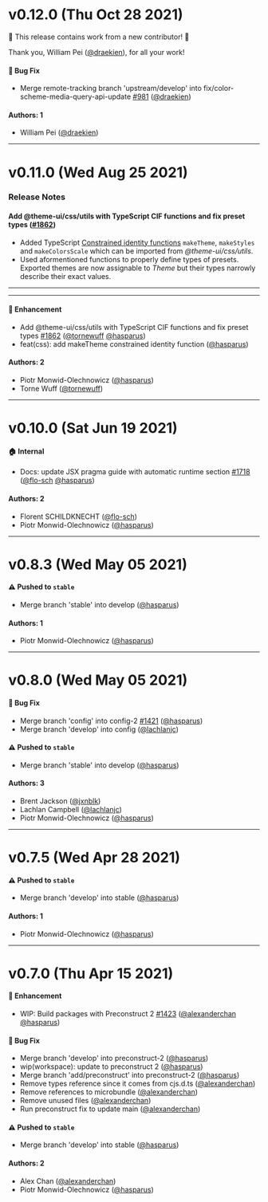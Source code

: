 # v0.12.0 (Thu Oct 28 2021)

:tada: This release contains work from a new contributor! :tada:

Thank you, William Pei ([@draekien](https://github.com/draekien)), for all your work!

#### 🐛 Bug Fix

- Merge remote-tracking branch 'upstream/develop' into fix/color-scheme-media-query-api-update [#981](https://github.com/system-ui/theme-ui/pull/981) ([@draekien](https://github.com/draekien))

#### Authors: 1

- William Pei ([@draekien](https://github.com/draekien))

---

# v0.11.0 (Wed Aug 25 2021)

### Release Notes

#### Add @theme-ui/css/utils with TypeScript CIF functions and fix preset types ([#1862](https://github.com/system-ui/theme-ui/pull/1862))

- Added TypeScript [Constrained identity functions](https://kentcdodds.com/blog/how-to-write-a-constrained-identity-function-in-typescript) `makeTheme`, `makeStyles` and `makeColorsScale` which can be imported from _@theme-ui/css/utils_.
- Used aformentioned functions to properly define types of presets. Exported themes are now assignable to _Theme_ but their types narrowly describe their exact values.

---

---

#### 🚀 Enhancement

- Add @theme-ui/css/utils with TypeScript CIF functions and fix preset types [#1862](https://github.com/system-ui/theme-ui/pull/1862) ([@tornewuff](https://github.com/tornewuff) [@hasparus](https://github.com/hasparus))
- feat(css): add makeTheme constrained identity function ([@hasparus](https://github.com/hasparus))

#### Authors: 2

- Piotr Monwid-Olechnowicz ([@hasparus](https://github.com/hasparus))
- Torne Wuff ([@tornewuff](https://github.com/tornewuff))

---

# v0.10.0 (Sat Jun 19 2021)

#### 🏠 Internal

- Docs: update JSX pragma guide with automatic runtime section [#1718](https://github.com/system-ui/theme-ui/pull/1718) ([@flo-sch](https://github.com/flo-sch) [@hasparus](https://github.com/hasparus))

#### Authors: 2

- Florent SCHILDKNECHT ([@flo-sch](https://github.com/flo-sch))
- Piotr Monwid-Olechnowicz ([@hasparus](https://github.com/hasparus))

---

# v0.8.3 (Wed May 05 2021)

#### ⚠️ Pushed to `stable`

- Merge branch 'stable' into develop ([@hasparus](https://github.com/hasparus))

#### Authors: 1

- Piotr Monwid-Olechnowicz ([@hasparus](https://github.com/hasparus))

---

# v0.8.0 (Wed May 05 2021)

#### 🐛 Bug Fix

- Merge branch 'config' into config-2 [#1421](https://github.com/system-ui/theme-ui/pull/1421) ([@hasparus](https://github.com/hasparus))
- Merge branch 'develop' into config ([@lachlanjc](https://github.com/lachlanjc))

#### ⚠️ Pushed to `stable`

- Merge branch 'stable' into develop ([@hasparus](https://github.com/hasparus))

#### Authors: 3

- Brent Jackson ([@jxnblk](https://github.com/jxnblk))
- Lachlan Campbell ([@lachlanjc](https://github.com/lachlanjc))
- Piotr Monwid-Olechnowicz ([@hasparus](https://github.com/hasparus))

---

# v0.7.5 (Wed Apr 28 2021)

#### ⚠️ Pushed to `stable`

- Merge branch 'develop' into stable ([@hasparus](https://github.com/hasparus))

#### Authors: 1

- Piotr Monwid-Olechnowicz ([@hasparus](https://github.com/hasparus))

---

# v0.7.0 (Thu Apr 15 2021)

#### 🚀 Enhancement

- WIP: Build packages with Preconstruct 2 [#1423](https://github.com/system-ui/theme-ui/pull/1423) ([@alexanderchan](https://github.com/alexanderchan) [@hasparus](https://github.com/hasparus))

#### 🐛 Bug Fix

- Merge branch 'develop' into preconstruct-2 ([@hasparus](https://github.com/hasparus))
- wip(workspace): update to preconstruct 2 ([@hasparus](https://github.com/hasparus))
- Merge branch 'add/preconstruct' into preconstruct-2 ([@hasparus](https://github.com/hasparus))
- Remove types reference since it comes from cjs.d.ts ([@alexanderchan](https://github.com/alexanderchan))
- Remove references to microbundle ([@alexanderchan](https://github.com/alexanderchan))
- Remove unused files ([@alexanderchan](https://github.com/alexanderchan))
- Run preconstruct fix to update main ([@alexanderchan](https://github.com/alexanderchan))

#### ⚠️ Pushed to `stable`

- Merge branch 'develop' into stable ([@hasparus](https://github.com/hasparus))

#### Authors: 2

- Alex Chan ([@alexanderchan](https://github.com/alexanderchan))
- Piotr Monwid-Olechnowicz ([@hasparus](https://github.com/hasparus))
